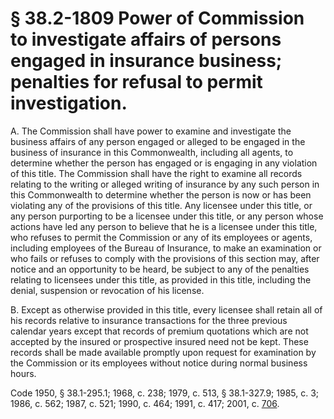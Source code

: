# § 38.2-1809 Power of Commission to investigate affairs of persons engaged in insurance business; penalties for refusal to permit investigation.

<p>A. The Commission shall have power to examine and investigate the business affairs of any person engaged or alleged to be engaged in the business of insurance in this Commonwealth, including all agents, to determine whether the person has engaged or is engaging in any violation of this title. The Commission shall have the right to examine all records relating to the writing or alleged writing of insurance by any such person in this Commonwealth to determine whether the person is now or has been violating any of the provisions of this title. Any licensee under this title, or any person purporting to be a licensee under this title, or any person whose actions have led any person to believe that he is a licensee under this title, who refuses to permit the Commission or any of its employees or agents, including employees of the Bureau of Insurance, to make an examination or who fails or refuses to comply with the provisions of this section may, after notice and an opportunity to be heard, be subject to any of the penalties relating to licensees under this title, as provided in this title, including the denial, suspension or revocation of his license.</p><p>B. Except as otherwise provided in this title, every licensee shall retain all of his records relative to insurance transactions for the three previous calendar years except that records of premium quotations which are not accepted by the insured or prospective insured need not be kept. These records shall be made available promptly upon request for examination by the Commission or its employees without notice during normal business hours.</p><p>Code 1950, § 38.1-295.1; 1968, c. 238; 1979, c. 513, § 38.1-327.9; 1985, c. 3; 1986, c. 562; 1987, c. 521; 1990, c. 464; 1991, c. 417; 2001, c. <a href='http://lis.virginia.gov/cgi-bin/legp604.exe?011+ful+CHAP0706'>706</a>.</p>